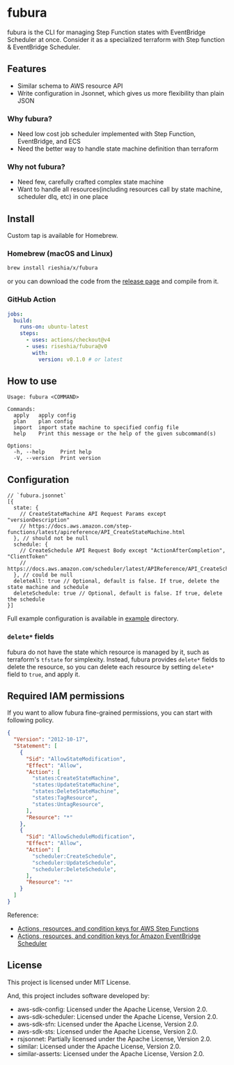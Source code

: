 # fubura

fubura is the CLI for managing Step Function states with EventBridge Scheduler at once.
Consider it as a specialized terraform with Step function & EventBridge Scheduler.

## Features

- Similar schema to AWS resource API
- Write configuration in Jsonnet, which gives us more flexibility than plain JSON

### Why fubura?

- Need low cost job scheduler implemented with Step Function, EventBridge, and ECS
- Need the better way to handle state machine definition than terraform

### Why not fubura?

- Need few, carefully crafted complex state machine
- Want to handle all resources(including resources call by state machine, scheduler dlq, etc) in one place

## Install

Custom tap is available for Homebrew.

### Homebrew (macOS and Linux)

```sh
brew install rieshia/x/fubura
```

or you can download the code from the [release page](https://github.com/riseshia/fubura/releases) and compile from it.

### GitHub Action

```yaml
jobs:
  build:
    runs-on: ubuntu-latest
    steps:
      - uses: actions/checkout@v4
      - uses: riseshia/fubura@v0
        with:
          version: v0.1.0 # or latest
```


## How to use

```
Usage: fubura <COMMAND>

Commands:
  apply   apply config
  plan    plan config
  import  import state machine to specified config file
  help    Print this message or the help of the given subcommand(s)

Options:
  -h, --help     Print help
  -V, --version  Print version
```

## Configuration

```jsonnet
// `fubura.jsonnet`
[{
  state: {
    // CreateStateMachine API Request Params except "versionDescription"
    // https://docs.aws.amazon.com/step-functions/latest/apireference/API_CreateStateMachine.html
  }, // should not be null
  schedule: {
    // CreateSchedule API Request Body except "ActionAfterCompletion", "ClientToken"
    // https://docs.aws.amazon.com/scheduler/latest/APIReference/API_CreateSchedule.html
  }, // could be null
  deleteAll: true // Optional, default is false. If true, delete the state machine and schedule
  deleteSchedule: true // Optional, default is false. If true, delete the schedule
}]
```

Full example configuration is available in [example](./example) directory.

### `delete*` fields

fubura do not have the state which resource is managed by it,
such as terraform's `tfstate` for simplexity.
Instead, fubura provides `delete*` fields to delete the resource,
so you can delete each resource by setting `delete*` field to `true`, and apply it.

## Required IAM permissions

If you want to allow fubura fine-grained permissions, you can start with following policy.

```json
{
  "Version": "2012-10-17",
  "Statement": [
    {
      "Sid": "AllowStateModification",
      "Effect": "Allow",
      "Action": [
        "states:CreateStateMachine",
        "states:UpdateStateMachine",
        "states:DeleteStateMachine",
        "states:TagResource",
        "states:UntagResource",
      ],
      "Resource": "*"
    },
    {
      "Sid": "AllowScheduleModification",
      "Effect": "Allow",
      "Action": [
        "scheduler:CreateSchedule",
        "scheduler:UpdateSchedule",
        "scheduler:DeleteSchedule",
      ],
      "Resource": "*"
    }
  ]
}
```

Reference:

- [Actions, resources, and condition keys for AWS Step Functions](https://docs.aws.amazon.com/service-authorization/latest/reference/list_awsstepfunctions.html)
- [Actions, resources, and condition keys for Amazon EventBridge Scheduler](https://docs.aws.amazon.com/service-authorization/latest/reference/list_amazoneventbridgescheduler.html)

## License

This project is licensed under MIT License.

And, this project includes software developed by:
- aws-sdk-config: Licensed under the Apache License, Version 2.0.
- aws-sdk-scheduler: Licensed under the Apache License, Version 2.0.
- aws-sdk-sfn: Licensed under the Apache License, Version 2.0.
- aws-sdk-sts: Licensed under the Apache License, Version 2.0.
- rsjsonnet: Partially licensed under the Apache License, Version 2.0.
- similar: Licensed under the Apache License, Version 2.0.
- similar-asserts: Licensed under the Apache License, Version 2.0.
